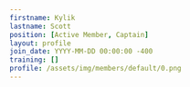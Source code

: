 ```yaml
---
firstname: Kylik
lastname: Scott
position: [Active Member, Captain]
layout: profile
join_date: YYYY-MM-DD 00:00:00 -400
training: []
profile: /assets/img/members/default/0.png
---
```

